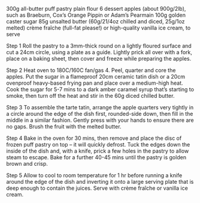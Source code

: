 300g all-butter puff pastry
plain flour
6 dessert apples (about 900g/2lb), such as Braeburn, Cox’s Orange Pippin or Adam’s Pearmain
100g golden caster sugar
85g unsalted butter (60g/21/4oz chilled and diced, 25g/1oz melted)
crème fraîche (full-fat please!) or high-quality vanilla ice cream, to serve

Step 1
Roll the pastry to a 3mm-thick round on a lightly floured surface and cut a 24cm circle, using a plate as a guide. Lightly prick all over with a fork, place on a baking sheet, then cover and freeze while preparing the apples.

Step 2
Heat oven to 180C/160C fan/gas 4. Peel, quarter and core the apples. Put the sugar in a flameproof 20cm ceramic tatin dish or a 20cm ovenproof heavy-based frying pan and place over a medium-high heat. Cook the sugar for 5-7 mins to a dark amber caramel syrup that’s starting to smoke, then turn off the heat and stir in the 60g diced chilled butter.

Step 3
To assemble the tarte tatin, arrange the apple quarters very tightly in a circle around the edge of the dish first, rounded-side down, then fill in the middle in a similar fashion. Gently press with your hands to ensure there are no gaps. Brush the fruit with the melted butter.

Step 4
Bake in the oven for 30 mins, then remove and place the disc of frozen puff pastry on top – it will quickly defrost. Tuck the edges down the inside of the dish and, with a knife, prick a few holes in the pastry to allow steam to escape. Bake for a further 40-45 mins until the pastry is golden brown and crisp.

Step 5
Allow to cool to room temperature for 1 hr before running a knife around the edge of the dish and inverting it onto a large serving plate that is deep enough to contain the juices. Serve with crème fraîche or vanilla ice cream.